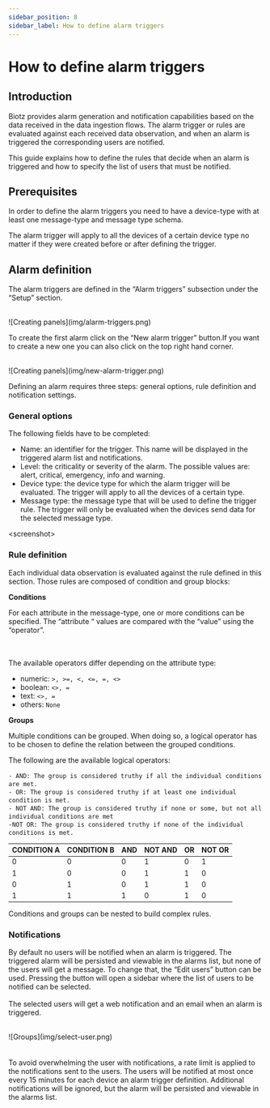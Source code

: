 ```yaml
---
sidebar_position: 8
sidebar_label: How to define alarm triggers
---
```

# How to define alarm triggers

## Introduction

Biotz provides alarm generation and notification capabilities based on the data received in the data ingestion flows. The alarm trigger or rules are evaluated against each received data observation, and when an alarm is triggered the corresponding users are notified.

This guide explains how to define the rules that decide when an alarm is triggered and how to specify the list of users that must be notified.

## Prerequisites

In order to define the alarm triggers you need to have a device-type with at least one message-type and message type schema.

The alarm trigger will apply to all the devices of a certain device type no matter if they were created before or after defining the trigger.

## Alarm definition

The alarm triggers are defined in the “Alarm triggers” subsection under the “Setup” section.
<br></br>

<div class="tutorial-image-container">
    ![Creating panels](img/alarm-triggers.png)
</div>

To create the first alarm click on the “New alarm trigger” button.If you want to create a new one you can also click on the top right hand corner.
<br></br>

<div class="tutorial-image-container">
    ![Creating panels](img/new-alarm-trigger.png)
</div>

Defining an alarm requires three steps: general options, rule definition and notification settings.

### General options

The following fields have to be completed:

- Name: an identifier for the trigger. This name will be displayed in the triggered alarm list and notifications.
- Level: the criticality or severity of the alarm. The possible values are: alert, critical, emergency, info and warning.
- Device type: the device type for which the alarm trigger will be evaluated. The trigger will apply to all the devices of a certain type.
- Message type: the message type that will be used to define the trigger rule. The trigger will only be evaluated when the devices send data for the selected message type.

\<screenshot>

### Rule definition

Each individual data observation is evaluated against the rule defined in this section. Those rules are composed of condition and group blocks:

**Conditions**

For each attribute in the message-type, one or more conditions can be specified. The “attribute “ values are compared with the “value” using the “operator”.

<br></br>
The available operators differ depending on the attribute type:

- numeric: `>, >=, <, <=, =, <>`
- boolean: `<>, =`
- text: `<>, =`
- others: `None`

‍**Groups**

Multiple conditions can be grouped. When doing so, a logical operator has to be chosen to define the relation between the grouped conditions.

The following are the available logical operators:

    - AND: The group is considered truthy if all the individual conditions are met.
    - OR: The group is considered truthy if at least one individual condition is met.
    - NOT AND: The group is considered truthy if none or some, but not all individual conditions are met
    -NOT OR: The group is considered truthy if none of the individual conditions is met.

| CONDITION A | CONDITION B | AND | NOT AND | OR | NOT OR |
|-----------|-----------|-----------|-----------|-----------|-----------|
| 0 | 0 | 0 | 1 | 0 | 1 |
| 1| 0 | 0 | 1 | 1   | 0 |
| 0  | 1 | 0  | 1  | 1  | 0    |
| 1  | 1  | 1   | 0 | 1  | 0  |


Conditions and groups can be nested to build complex rules.
### Notifications
By default no users will be notified when an alarm is triggered. The triggered alarm will be persisted and viewable in the alarms list, but none of the users will get a message. To change that, the “Edit users” button can be used.  Pressing the button will open a sidebar where the list of users to be notified can be selected.
<br></br>
The selected users will get a web notification and an email when an alarm is triggered.
<br></br>
<div class="tutorial-image-container">
![Groups](img/select-user.png)
</div>
<br></br>
To avoid overwhelming the user with notifications, a rate limit is applied to the notifications sent to the users. The users will be notified at most once every 15 minutes for each device an alarm trigger definition. Additional notifications will be ignored, but the alarm will be persisted and viewable in the alarms list.